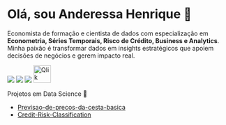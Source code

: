 # Olá, sou Anderessa Henrique 👋

Economista de formação e cientista de dados com especialização em **Econometria, Séries Temporais, Risco de Crédito, Business e Analytics**. Minha paixão é transformar dados em insights estratégicos que apoiem decisões de negócios e gerem impacto real.

<p align="left">
  <img src="https://cdn.jsdelivr.net/gh/devicons/devicon@latest/icons/python/python-original.svg" />
  <img src="https://cdn.jsdelivr.net/gh/devicons/devicon@latest/icons/anaconda/anaconda-original.svg" />
  <img src="https://cdn.jsdelivr.net/gh/devicons/devicon@latest/icons/jupyter/jupyter-original.svg" />
  <img src="https://upload.wikimedia.org/wikipedia/commons/4/42/Qlik_logo.svg" alt="Qlik Sense" width="40" height="40"/>
</p>         

Projetos em Data Science 🎲

- [Previsao-de-precos-da-cesta-basica](https://github.com/Andressaach/Previsao-de-precos-da-cesta-basica)
- [Credit-Risk-Classification](https://github.com/Andressaach/Credit-Risk-Classification)
